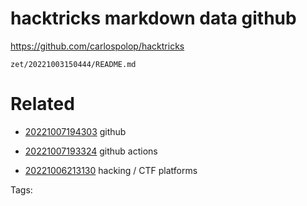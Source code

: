 # hacktricks markdown data github
https://github.com/carlospolop/hacktricks

` zet/20221003150444/README.md `

# Related

- [20221007194303](/zet/20221007194303/README.md) github

- [20221007193324](/zet/20221007193324/README.md) github actions

- [20221006213130](/zet/20221006213130/README.md) hacking / CTF platforms


Tags:

    
